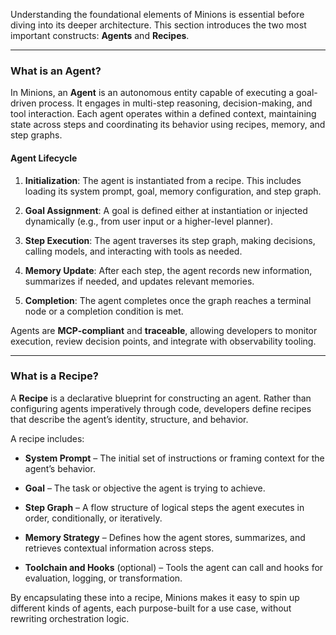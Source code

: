 

Understanding the foundational elements of Minions is essential before diving into its deeper architecture. This section introduces the two most important constructs: **Agents** and **Recipes**.

---

### What is an Agent?

In Minions, an **Agent** is an autonomous entity capable of executing a goal-driven process. It engages in multi-step reasoning, decision-making, and tool interaction. Each agent operates within a defined context, maintaining state across steps and coordinating its behavior using recipes, memory, and step graphs.

#### Agent Lifecycle

1. **Initialization**: The agent is instantiated from a recipe. This includes loading its system prompt, goal, memory configuration, and step graph.
    
2. **Goal Assignment**: A goal is defined either at instantiation or injected dynamically (e.g., from user input or a higher-level planner).
    
3. **Step Execution**: The agent traverses its step graph, making decisions, calling models, and interacting with tools as needed.
    
4. **Memory Update**: After each step, the agent records new information, summarizes if needed, and updates relevant memories.
    
5. **Completion**: The agent completes once the graph reaches a terminal node or a completion condition is met.
    

Agents are **MCP-compliant** and **traceable**, allowing developers to monitor execution, review decision points, and integrate with observability tooling.

---

### What is a Recipe?

A **Recipe** is a declarative blueprint for constructing an agent. Rather than configuring agents imperatively through code, developers define recipes that describe the agent’s identity, structure, and behavior.

A recipe includes:

- **System Prompt** – The initial set of instructions or framing context for the agent’s behavior.
    
- **Goal** – The task or objective the agent is trying to achieve.
    
- **Step Graph** – A flow structure of logical steps the agent executes in order, conditionally, or iteratively.
    
- **Memory Strategy** – Defines how the agent stores, summarizes, and retrieves contextual information across steps.
    
- **Toolchain and Hooks** (optional) – Tools the agent can call and hooks for evaluation, logging, or transformation.
    

By encapsulating these into a recipe, Minions makes it easy to spin up different kinds of agents, each purpose-built for a use case, without rewriting orchestration logic.